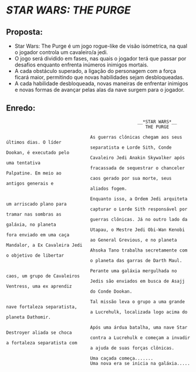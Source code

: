 # _STAR WARS: THE PURGE_
  
## Proposta:
  - Star Wars: The Purge é um jogo rogue-like de visão isómetrica, na qual o jogador controla um cavaleiro/a jedi.
  - O jogo será dividido em fases, nas quais o jogador terá que passar por desafios enquanto enfrenta inúmeros inimigos mortais.
  - A cada obstáculo superado, a ligação do personagem com a força ficará maior, permitindo que novas habilidades sejam desbloqueadas.
  - A cada habilidade desbloqueada, novas maneiras de enfrentar inimigos e novas formas de avançar pelas alas da nave surgem para o jogador.

## Enredo:
                                                      __*STAR WARS*__
                                                         THE PURGE

                                    As guerras clônicas chegam aos seus últimos dias. O líder 
                                    separatista e Lorde Sith, Conde Dookan, é executado pelo 
                                    Cavaleiro Jedi Anakin Skywalker após uma tentativa 
                                    fracassada de sequestrar o chanceler Palpatine. Em meio ao
                                    caos gerado por sua morte, seus antigos generais e 
                                    aliados fogem.

                                    Enquanto isso, a Ordem Jedi arquiteta um arriscado plano para 
                                    capturar o Lorde Sith responsável por tramar nas sombras as
                                    guerras clônicas. Já no outro lado da galáxia, no planeta 
                                    Utapau, o Mestre Jedi Obi-Wan Kenobi fora enviado em uma caça
                                    ao General Grevious, e no planeta Mandalor, a Ex Cavaleira Jedi  
                                    Ahsoka Tano trabalha secretamente com o objetivo de libertar
                                    o planeta das garras de Darth Maul.

                                    Perante uma galáxia mergulhada no caos, um grupo de Cavaleiros
                                    Jedis são enviados em busca de Asajj Ventress, uma ex aprendiz
                                    do Conde Dookan.
                                        
                                    Tal missão leva o grupo a uma grande nave fortaleza separatista, 
                                    a Lucrehulk, localizada logo acima do planeta Dathomir. 
                                        
                                    Após uma árdua batalha, uma nave Star Destroyer aliada se choca
                                    contra a Lucrehulk e começam a invadir a fortaleza separatista com  
                                    a ajuda de suas forças clônicas.

                                    Uma caçada começa....... 
                                    Uma nova era se inicia na galáxia.....                                 
